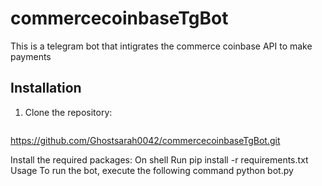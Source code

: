 # commercecoinbaseTgBot
This is a telegram bot that intigrates the commerce coinbase API  to make payments 

## Installation
1. Clone the repository:
   ```shell
https://github.com/Ghostsarah0042/commercecoinbaseTgBot.git

Install the required packages:
On shell Run 
pip install -r requirements.txt
Usage
To run the bot, execute the following command
python bot.py
